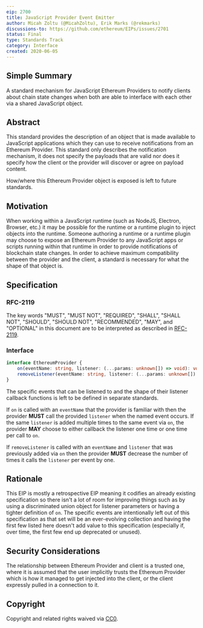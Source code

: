 ```yaml
---
eip: 2700
title: JavaScript Provider Event Emitter
author: Micah Zoltu (@MicahZoltu), Erik Marks (@rekmarks)
discussions-to: https://github.com/ethereum/EIPs/issues/2701
status: Final
type: Standards Track
category: Interface
created: 2020-06-05
---
```


## Simple Summary
A standard mechanism for JavaScript Ethereum Providers to notify clients about chain state changes when both are able to interface with each other via a shared JavaScript object.

## Abstract
This standard provides the description of an object that is made available to JavaScript applications which they can use to receive notifications from an Ethereum Provider.  This standard only describes the notification mechanism, it does not specify the payloads that are valid nor does it specify how the client or the provider will discover or agree on payload content.

How/where this Ethereum Provider object is exposed is left to future standards.

## Motivation
When working within a JavaScript runtime (such as NodeJS, Electron, Browser, etc.) it may be possible for the runtime or a runtime plugin to inject objects into the runtime.  Someone authoring a runtime or a runtime plugin may choose to expose an Ethereum Provider to any JavaScript apps or scripts running within that runtime in order to provide notifications of blockchain state changes.  In order to achieve maximum compatibility between the provider and the client, a standard is necessary for what the shape of that object is.

## Specification
### RFC-2119
The key words "MUST", "MUST NOT", "REQUIRED", "SHALL", "SHALL NOT", "SHOULD", "SHOULD NOT", "RECOMMENDED",  "MAY", and "OPTIONAL" in this document are to be interpreted as described in [RFC-2119](https://www.ietf.org/rfc/rfc2119.txt).

### Interface
```ts
interface EthereumProvider {
	on(eventName: string, listener: (...params: unknown[]) => void): void
	removeListener(eventName: string, listener: (...params: unknown[]) => void): void
}
```
The specific events that can be listened to and the shape of their listener callback functions is left to be defined in separate standards.

If `on` is called with an `eventName` that the provider is familiar with then the provider **MUST** call the provided `listener` when the named event occurs.  If the same `listener` is added multiple times to the same event via `on`, the provider **MAY** choose to either callback the listener one time or one time per call to `on`.

If `removeListener` is called with an `eventName` and `listener` that was previously added via `on` then the provider **MUST** decrease the number of times it calls the `listener` per event by one.

## Rationale
This EIP is mostly a retrospective EIP meaning it codifies an already existing specification so there isn't a lot of room for improving things such as by using a discriminated union object for listener parameters or having a tighter definition of `on`.  The specific events are intentionally left out of this specification as that set will be an ever-evolving collection and having the first few listed here doesn't add value to this specification (especially if, over time, the first few end up deprecated or unused).

## Security Considerations
The relationship between Ethereum Provider and client is a trusted one, where it is assumed that the user implicitly trusts the Ethereum Provider which is how it managed to get injected into the client, or the client expressly pulled in a connection to it.

## Copyright
Copyright and related rights waived via [CC0](../LICENCE).
